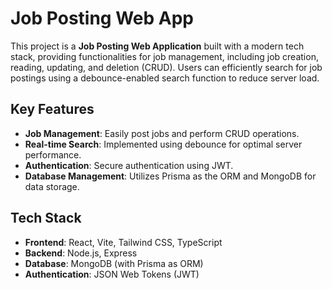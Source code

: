 # Job Posting Web App

This project is a **Job Posting Web Application** built with a modern tech stack, providing functionalities for job management, including job creation, reading, updating, and deletion (CRUD). Users can efficiently search for job postings using a debounce-enabled search function to reduce server load.

## Key Features

- **Job Management**: Easily post jobs and perform CRUD operations.
- **Real-time Search**: Implemented using debounce for optimal server performance.
- **Authentication**: Secure authentication using JWT.
- **Database Management**: Utilizes Prisma as the ORM and MongoDB for data storage.

## Tech Stack

- **Frontend**: React, Vite, Tailwind CSS, TypeScript
- **Backend**: Node.js, Express
- **Database**: MongoDB (with Prisma as ORM)
- **Authentication**: JSON Web Tokens (JWT)
  
